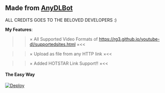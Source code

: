 ## Made from [AnyDLBot](https://telegram.dog/AnyDLBot)

ALL CREDITS GOES TO THE BELOVED DEVELOPERS :)


**My Features**:

>>× All Supported Video Formats of https://rg3.github.io/youtube-dl/supportedsites.html ×<<

>>× Upload as file from any HTTP link ×<<

>>× Added HOTSTAR Link Support!! ×<<


#### The Easy Way

[![Deploy](https://www.herokucdn.com/deploy/button.svg)](https://www.heroku.com/deploy?template=https://github.com/Zylern/TG-URL-Uploader)
